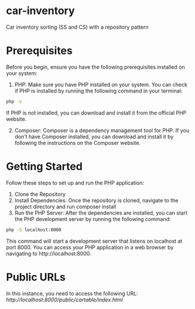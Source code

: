 # car-inventory
Car inventory sorting (SS and CS) with a repository pattern

# Prerequisites
Before you begin, ensure you have the following prerequisites installed on your system:

1. PHP: Make sure you have PHP installed on your system. You can check if PHP is installed by running the following command in your terminal:

```bash
php -v
```

If PHP is not installed, you can download and install it from the official PHP website.

2. Composer: Composer is a dependency management tool for PHP. If you don't have Composer installed, you can download and install it by following the instructions on the Composer website.

# Getting Started
Follow these steps to set up and run the PHP application:

1. Clone the Repository
2. Install Dependencies: Once the repository is cloned, navigate to the project directory and run composer install
3. Run the PHP Server: After the dependencies are installed, you can start the PHP development server by running the following command:

```bash
php -S localhost:8000
```

This command will start a development server that listens on localhost at port 8000. You can access your PHP application in a web browser by navigating to http://localhost:8000.

# Public URLs
In this instance, you need to access the following URL: *http://localhost:8000/public/cartable/index.html*

